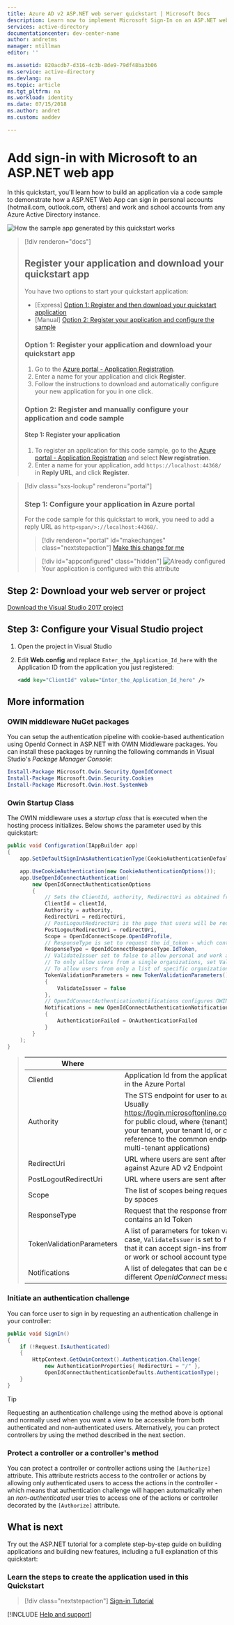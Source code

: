 ```yaml
---
title: Azure AD v2 ASP.NET web server quickstart | Microsoft Docs
description: Learn now to implement Microsoft Sign-In on an ASP.NET web app using OpenID Connect
services: active-directory
documentationcenter: dev-center-name
author: andretms
manager: mtillman
editor: ''

ms.assetid: 820acdb7-d316-4c3b-8de9-79df48ba3b06
ms.service: active-directory
ms.devlang: na
ms.topic: article
ms.tgt_pltfrm: na
ms.workload: identity
ms.date: 07/15/2018
ms.author: andret
ms.custom: aaddev

---
```


# Add sign-in with Microsoft to an ASP.NET web app

In this quickstart, you'll learn how to build an application via a code sample to demonstrate how a ASP.NET Web App can sign in personal accounts (hotmail.com, outlook.com, others) and work and school accounts from any Azure Active Directory instance.

![How the sample app generated by this quickstart works](media/active-directory-aspnetwebapp/aspnetwebapp-intro.png)

> [!div renderon="docs"]
> ## Register your application and download your quickstart app
> You have two options to start your quickstart application:
> * [Express] [Option 1: Register and then download your quickstart application](#option-1-register-your-application-and-download-your-quickstart-app)
> * [Manual] [Option 2: Register your application and configure the sample](#option-2-register-your-application-and-configure-the-sample)
>
> ### Option 1: Register your application and download your quickstart app
>
> 1. Go to the [Azure portal - Application Registration](https://portal.azure.com/signin/index/?Microsoft_AAD_RegisteredApps=true#blade/Microsoft_AAD_RegisteredApps/applicationsListBlade/quickStartType/AspNetWebAppQuickstartPage/sourceType/docs).
> 1. Enter a name for your application and click **Register**.
> 1. Follow the instructions to download and automatically configure your new application for you in one click.
>
> ### Option 2: Register and manually configure your application and code sample
> #### Step 1: Register your application
> 
> 1. To register an application for this code sample, go to the [Azure portal - Application Registration](https://aka.ms/registeredappsprod) and select **New registration**.
> 1. Enter a name for your application, add `https://localhost:44368/` in **Reply URL**, and click **Register**.

> [!div class="sxs-lookup" renderon="portal"]
> ### Step 1: Configure your application in Azure portal
> For the code sample for this quickstart to work, you need to add a reply URL as `http<span/>://localhost:44368/`.
> > [!div renderon="portal" id="makechanges" class="nextstepaction"]
> > [Make this change for me]()
>
> > [!div id="appconfigured" class="hidden"]
> > ![Already configured](../../../../includes/media/active-directory-develop-common/green-check.png) Your application is configured with this attribute

## Step 2: Download your web server or project

[Download the Visual Studio 2017 project](https://github.com/AzureADQuickStarts/AppModelv2-WebApp-OpenIDConnect-DotNet/archive/master.zip)

## Step 3: Configure your Visual Studio project

1. Open the project in Visual Studio
1. Edit **Web.config** and replace `Enter_the_Application_Id_here` with the Application ID from the application you just registered:

    ```xml
    <add key="ClientId" value="Enter_the_Application_Id_here" />
    ```

## More information

### OWIN middleware NuGet packages

You can setup the authentication pipeline with cookie-based authentication using OpenId Connect in ASP.NET with OWIN Middleware packages. You can install these packages by running the following commands in Visual Studio's *Package Manager Console*:

```powershell
Install-Package Microsoft.Owin.Security.OpenIdConnect
Install-Package Microsoft.Owin.Security.Cookies
Install-Package Microsoft.Owin.Host.SystemWeb
```

### Owin Startup Class

The OWIN middleware uses a *startup class* that is executed when the hosting process initializes. Below shows the parameter used by this quickstart:

```csharp
public void Configuration(IAppBuilder app)
{
    app.SetDefaultSignInAsAuthenticationType(CookieAuthenticationDefaults.AuthenticationType);

    app.UseCookieAuthentication(new CookieAuthenticationOptions());
    app.UseOpenIdConnectAuthentication(
        new OpenIdConnectAuthenticationOptions
        {
            // Sets the ClientId, authority, RedirectUri as obtained from web.config
            ClientId = clientId,
            Authority = authority,
            RedirectUri = redirectUri,
            // PostLogoutRedirectUri is the page that users will be redirected to after sign-out. In this case, it is using the home page
            PostLogoutRedirectUri = redirectUri,
            Scope = OpenIdConnectScope.OpenIdProfile,
            // ResponseType is set to request the id_token - which contains basic information about the signed-in user
            ResponseType = OpenIdConnectResponseType.IdToken,
            // ValidateIssuer set to false to allow personal and work accounts from any organization to sign in to your application
            // To only allow users from a single organizations, set ValidateIssuer to true and 'tenant' setting in web.config to the tenant name
            // To allow users from only a list of specific organizations, set ValidateIssuer to true and use ValidIssuers parameter 
            TokenValidationParameters = new TokenValidationParameters()
            {
                ValidateIssuer = false
            },
            // OpenIdConnectAuthenticationNotifications configures OWIN to send notification of failed authentications to OnAuthenticationFailed method
            Notifications = new OpenIdConnectAuthenticationNotifications
            {
                AuthenticationFailed = OnAuthenticationFailed
            }
        }
    );
}
```

> |Where  |  |
> |---------|---------|
> |ClientId     |Application Id from the application registered in the Azure Portal|
> |Authority | The STS endpoint for user to authenticate. Usually https://login.microsoftonline.com/{tenant}/v2.0 for public cloud, where {tenant} is the name of your tenant, your tenant Id, or *common* for a reference to the common endpoint (used for multi-tenant applications)|
> |RedirectUri     |URL where users are sent after authentication against Azure AD v2 Endpoint|
> |PostLogoutRedirectUri     |URL where users are sent after signing-off|
> |Scope     |The list of scopes being requested, separated by spaces|
> |ResponseType     |Request that the response from authentication contains an Id Token|
> |TokenValidationParameters     | A list of parameters for token validation. In this case, `ValidateIssuer` is set to `false` to indicate that it can accept sign-ins from any personal, or work or school account types|
> |Notifications     | A list of delegates that can be executed on different *OpenIdConnect* messages|

### Initiate an authentication challenge

You can force user to sign in by requesting an authentication challenge in your controller:

```csharp
public void SignIn()
{
    if (!Request.IsAuthenticated)
    {
        HttpContext.GetOwinContext().Authentication.Challenge(
            new AuthenticationProperties{ RedirectUri = "/" },
            OpenIdConnectAuthenticationDefaults.AuthenticationType);
    }
}
```

> [!TIP]
> Requesting an authentication challenge using the method above is optional and normally used when you want a view to be accessible from both authenticated and non-authenticated users. Alternatively, you can protect controllers by using the method described in the next section.

### Protect a controller or a controller's method

You can protect a controller or controller actions using the `[Authorize]` attribute. This attribute restricts access to the controller or actions by allowing only authenticated users to access the actions in the controller - which means that authentication challenge will happen automatically when an *non-authenticated* user tries to access one of the actions or controller decorated by the `[Authorize]` attribute.

## What is next

Try out the ASP.NET tutorial for a complete step-by-step guide on building applications and building new features, including a full explanation of this quickstart:

### Learn the steps to create the application used in this Quickstart

> [!div class="nextstepaction"]
> [Sign-in Tutorial](https://docs.microsoft.com/azure/active-directory/develop/guidedsetups/active-directory-aspnetwebapp)

[!INCLUDE [Help and support](../../../../includes/active-directory-develop-help-support-include.md)]